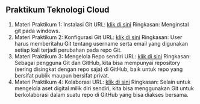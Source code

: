 ## Praktikum Teknologi Cloud

1. Materi Praktikum 1: Instalasi Git
   URL: [klik di sini](https://github.com/evamahrani/tcc)
   Ringkasan: Menginstal git pada windows.
2. Materi Praktikum 2: Konfigurasi Git
   URL: [klik di sini](https://github.com/evamahrani/tcc)
   Ringkasan: User harus memberitahu Git tentang username serta email yang digunakan setiap kali terjadi perubahan pada repo Git.
3. Materi Praktikum 3: Mengelola Repo sendiri
   URL: [klik di sini](https://github.com/evamahrani/tcc)
   Ringkasan: Sebagai pengguna Git dan GitHub, kita bisa mempunyai repository (sering disingkat dengan repo saja) di GitHub, baik untuk repo yang bersifat publik maupun bersifat privat.
4. Materi Praktikum 4: Kolaborasi
   URL: [klik di sini](https://github.com/evamahrani/tcc)
   Ringkasan: Selain untuk mengelola aset digital milik diri sendiri, kita bisa menggunakan Git untuk berkolaborasi dalam suatu repo di GitHub yang bisa diakses bersama.
